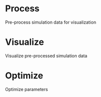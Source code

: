 # Process
Pre-process simulation data for visualization

# Visualize
Visualize pre-processed simulation data

# Optimize
Optimize parameters
